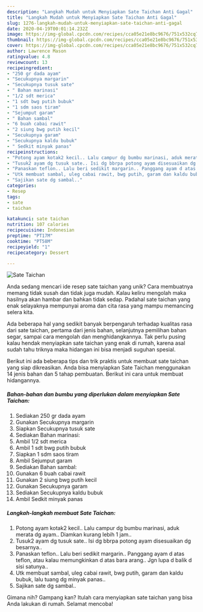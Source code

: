 ```yaml
---
description: "Langkah Mudah untuk Menyiapkan Sate Taichan Anti Gagal"
title: "Langkah Mudah untuk Menyiapkan Sate Taichan Anti Gagal"
slug: 1276-langkah-mudah-untuk-menyiapkan-sate-taichan-anti-gagal
date: 2020-04-19T00:01:14.232Z
image: https://img-global.cpcdn.com/recipes/cca05e21e8bc9676/751x532cq70/sate-taichan-foto-resep-utama.jpg
thumbnail: https://img-global.cpcdn.com/recipes/cca05e21e8bc9676/751x532cq70/sate-taichan-foto-resep-utama.jpg
cover: https://img-global.cpcdn.com/recipes/cca05e21e8bc9676/751x532cq70/sate-taichan-foto-resep-utama.jpg
author: Lawrence Mason
ratingvalue: 4.8
reviewcount: 13
recipeingredient:
- "250 gr dada ayam"
- "Secukupnya margarin"
- "Secukupnya tusuk sate"
- " Bahan marinasi"
- "1/2 sdt merica"
- "1 sdt bwg putih bubuk"
- "1 sdm saos tiram"
- "Sejumput garam"
- " Bahan sambal"
- "6 buah cabai rawit"
- "2 siung bwg putih kecil"
- "Secukupnya garam"
- "Secukupnya kaldu bubuk"
- " Sedkit minyak panas"
recipeinstructions:
- "Potong ayam kotak2 kecil.. Lalu campur dg bumbu marinasi, aduk merata dg ayam.. Diamkan kurang lebih 1 jam.."
- "Tusuk2 ayam dg tusuk sate.. Isi dg bbrpa potong ayam disesuaikan dg besarnya.."
- "Panaskan teflon.. Lalu beri sedikit margarin.. Panggang ayam d atas teflon, atau kalau memungkinkan d atas bara arang.. Jgn lupa d balik d sisi satunya.."
- "Utk membuat sambal, uleg cabai rawit, bwg putih, garam dan kaldu bubuk, lalu tuang dg minyak panas.."
- "Sajikan sate dg sambal.."
categories:
- Resep
tags:
- sate
- taichan

katakunci: sate taichan 
nutrition: 107 calories
recipecuisine: Indonesian
preptime: "PT17M"
cooktime: "PT58M"
recipeyield: "1"
recipecategory: Dessert

---
```



![Sate Taichan](https://img-global.cpcdn.com/recipes/cca05e21e8bc9676/751x532cq70/sate-taichan-foto-resep-utama.jpg)

Anda sedang mencari ide resep sate taichan yang unik? Cara membuatnya memang tidak susah dan tidak juga mudah. Kalau keliru mengolah maka hasilnya akan hambar dan bahkan tidak sedap. Padahal sate taichan yang enak selayaknya mempunyai aroma dan cita rasa yang mampu memancing selera kita.

Ada beberapa hal yang sedikit banyak berpengaruh terhadap kualitas rasa dari sate taichan, pertama dari jenis bahan, selanjutnya pemilihan bahan segar, sampai cara mengolah dan menghidangkannya. Tak perlu pusing kalau hendak menyiapkan sate taichan yang enak di rumah, karena asal sudah tahu triknya maka hidangan ini bisa menjadi suguhan spesial.




Berikut ini ada beberapa tips dan trik praktis untuk membuat sate taichan yang siap dikreasikan. Anda bisa menyiapkan Sate Taichan menggunakan 14 jenis bahan dan 5 tahap pembuatan. Berikut ini cara untuk membuat hidangannya.

<!--inarticleads1-->

##### Bahan-bahan dan bumbu yang diperlukan dalam menyiapkan Sate Taichan:

1. Sediakan 250 gr dada ayam
1. Gunakan Secukupnya margarin
1. Siapkan Secukupnya tusuk sate
1. Sediakan  Bahan marinasi:
1. Ambil 1/2 sdt merica
1. Ambil 1 sdt bwg putih bubuk
1. Siapkan 1 sdm saos tiram
1. Ambil Sejumput garam
1. Sediakan  Bahan sambal:
1. Gunakan 6 buah cabai rawit
1. Gunakan 2 siung bwg putih kecil
1. Gunakan Secukupnya garam
1. Sediakan Secukupnya kaldu bubuk
1. Ambil  Sedkit minyak panas




<!--inarticleads2-->

##### Langkah-langkah membuat Sate Taichan:

1. Potong ayam kotak2 kecil.. Lalu campur dg bumbu marinasi, aduk merata dg ayam.. Diamkan kurang lebih 1 jam..
1. Tusuk2 ayam dg tusuk sate.. Isi dg bbrpa potong ayam disesuaikan dg besarnya..
1. Panaskan teflon.. Lalu beri sedikit margarin.. Panggang ayam d atas teflon, atau kalau memungkinkan d atas bara arang.. Jgn lupa d balik d sisi satunya..
1. Utk membuat sambal, uleg cabai rawit, bwg putih, garam dan kaldu bubuk, lalu tuang dg minyak panas..
1. Sajikan sate dg sambal..




Gimana nih? Gampang kan? Itulah cara menyiapkan sate taichan yang bisa Anda lakukan di rumah. Selamat mencoba!
